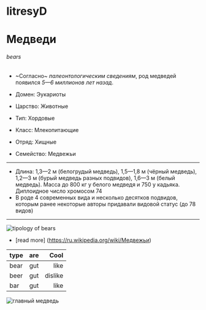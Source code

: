 # litresyD

#   Медведи 
###### bears

- ~Согласно~ _палеонтологическим сведениям_, род медведей появился *5—6 миллионов лет назад*.

- Домен: 	Эукариоты
- Царство: 	Животные
- Тип: 	Хордовые
- Класс: 	Млекопитающие
- Отряд: 	Хищные
- Семейство: 	Медвежьи
-----------

- Длина: 1,3—2 м (белогрудый медведь), 1,5—1,8 м (чёрный медведь), 1,2—3 м (бурый медведь разных подвидов), 1,6—3 м (белый медведь). Масса до 800 кг у белого медведя и 750 у кадьяка. Диплоидное число хромосом 74
- В роде 4 современных вида и несколько десятков подвидов, которым ранее некоторые авторы придавали видовой статус (до 78 видов)
-----------

 ![tipology of bears](http://data.cyclowiki.org/images/a/ad/Ursidae_1.jpg)
 
- [read more] (https://ru.wikipedia.org/wiki/Медвежьи)

| type  | are| Cool  |
| ---   |:--:|  ----:|
| bear  | gut|  like |
| beer  | gut|dislike|
| bar   | gut|   like|

![главный медведь](https://cdn.fishki.net/upload/post/2016/10/14/2105013/5d5b5d020423c6a37afca1a23f3fea11.jpg)
